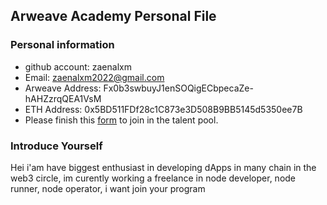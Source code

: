 ## Arweave Academy Personal File

### Personal information

- github account: zaenalxm
- Email: zaenalxm2022@gmail.com
- Arweave Address: Fx0b3swbuyJ1enSOQigECbpecaZe-hAHZzrqQEA1VsM
- ETH Address: 0x5BD511FDf28c1C873e3D508B9BB5145d5350ee7B
- Please finish this [form](https://docs.google.com/forms/d/e/1FAIpQLSfWA5fIIcBgmRppm3jNz5vmf9Mai_QMVil-2pO4r7YKn_Zhtw/viewform?usp=sf_link) to join in the talent pool.

### Introduce Yourself
 Hei i'am have biggest enthusiast in developing dApps in many chain in the web3 circle, im curently working a freelance in node developer, node runner, node operator, i want join your program
